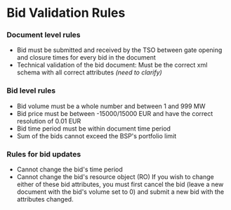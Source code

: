 # Bid Validation Rules
### Document level rules
* Bid must be submitted and received by the TSO between gate opening and closure times for every bid in the document
* Technical validation of the bid document: Must be the correct xml schema with all correct attributes *(need to clarify)*

### Bid level rules
* Bid volume must be a whole number and between 1 and 999 MW
* Bid price must be between -15000/15000 EUR and have the correct resolution of 0.01 EUR
* Bid time period must be within document time period
* Sum of the bids cannot exceed the BSP's portfolio limit

### Rules for bid updates
* Cannot change the bid's time period
* Cannot change the bid's resource object (RO)
If you wish to change either of these bid attributes, you must first cancel the bid (leave a new document with the bid's volume set to 0) and submit a new bid with  the attributes changed.
